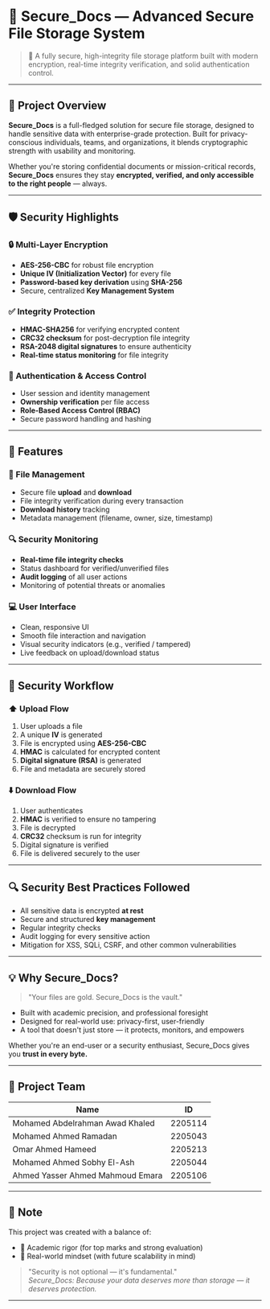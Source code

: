 # 🔐 Secure_Docs — Advanced Secure File Storage System

> 📁 A fully secure, high-integrity file storage platform built with modern encryption, real-time integrity verification, and solid authentication control.

---

## 🎯 Project Overview

**Secure_Docs** is a full-fledged solution for secure file storage, designed to handle sensitive data with enterprise-grade protection. Built for privacy-conscious individuals, teams, and organizations, it blends cryptographic strength with usability and monitoring.

Whether you're storing confidential documents or mission-critical records, **Secure_Docs** ensures they stay **encrypted, verified, and only accessible to the right people** — always.

---

## 🛡️ Security Highlights

### 🔒 Multi-Layer Encryption
- **AES-256-CBC** for robust file encryption
- **Unique IV (Initialization Vector)** for every file
- **Password-based key derivation** using **SHA-256**
- Secure, centralized **Key Management System**

### ✅ Integrity Protection
- **HMAC-SHA256** for verifying encrypted content
- **CRC32 checksum** for post-decryption file integrity
- **RSA-2048 digital signatures** to ensure authenticity
- **Real-time status monitoring** for file integrity

### 🔐 Authentication & Access Control
- User session and identity management
- **Ownership verification** per file access
- **Role-Based Access Control (RBAC)**
- Secure password handling and hashing

---

## 🚀 Features

### 📂 File Management
- Secure file **upload** and **download**
- File integrity verification during every transaction
- **Download history** tracking
- Metadata management (filename, owner, size, timestamp)

### 🔍 Security Monitoring
- **Real-time file integrity checks**
- Status dashboard for verified/unverified files
- **Audit logging** of all user actions
- Monitoring of potential threats or anomalies

### 💻 User Interface
- Clean, responsive UI
- Smooth file interaction and navigation
- Visual security indicators (e.g., verified / tampered)
- Live feedback on upload/download status

---

## 🔄 Security Workflow

### ⬆️ Upload Flow
1. User uploads a file
2. A unique **IV** is generated
3. File is encrypted using **AES-256-CBC**
4. **HMAC** is calculated for encrypted content
5. **Digital signature (RSA)** is generated
6. File and metadata are securely stored

### ⬇️ Download Flow
1. User authenticates
2. **HMAC** is verified to ensure no tampering
3. File is decrypted
4. **CRC32** checksum is run for integrity
5. Digital signature is verified
6. File is delivered securely to the user

---

## 🔍 Security Best Practices Followed
- All sensitive data is encrypted **at rest**
- Secure and structured **key management**
- Regular integrity checks
- Audit logging for every sensitive action
- Mitigation for XSS, SQLi, CSRF, and other common vulnerabilities

---

## 💡 Why Secure_Docs?

> "Your files are gold. Secure_Docs is the vault."

- Built with academic precision, and professional foresight
- Designed for real-world use: privacy-first, user-friendly
- A tool that doesn't just store — it protects, monitors, and empowers

Whether you're an end-user or a security enthusiast, Secure_Docs gives you **trust in every byte.**

---

## 👥 Project Team

| Name                                | ID       |
|-------------------------------------|----------|
| Mohamed Abdelrahman Awad Khaled     | 2205114  |
| Mohamed Ahmed Ramadan               | 2205043  |
| Omar Ahmed Hameed                   | 2205213  |
| Mohamed Ahmed Sobhy El-Ash          | 2205044  |
| Ahmed Yasser Ahmed Mahmoud Emara    | 2205106  |

---

## 📌 Note

This project was created with a balance of:
- 🧠 Academic rigor (for top marks and strong evaluation)
- 💼 Real-world mindset (with future scalability in mind)

> "Security is not optional — it's fundamental."  
> _Secure_Docs: Because your data deserves more than storage — it deserves protection._

---

